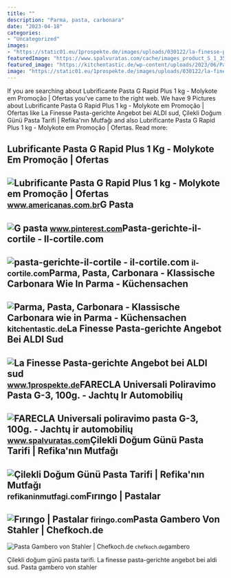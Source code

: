```yaml
---
title: ""
description: "Parma, pasta, carbonara"
date: "2023-04-18"
categories:
- "Uncategorized"
images:
- "https://static01.eu/1prospekte.de/images/uploads/030122/la-finesse-pasta-gerichte1024.jpg"
featuredImage: "https://www.spalvuratas.com/cache/images_product_S_1_350x350/slifavimo-poliravimo-pasta-farecla-g3-paste-4-kg-1.jpg"
featured_image: "https://kitchentastic.de/wp-content/uploads/2023/06/Pasta-Gerichte-Parma.jpg"
image: "https://static01.eu/1prospekte.de/images/uploads/030122/la-finesse-pasta-gerichte1024.jpg"
---
```


If you are searching about Lubrificante Pasta G Rapid Plus 1 kg - Molykote em Promoção | Ofertas you've came to the right web. We have 9 Pictures about Lubrificante Pasta G Rapid Plus 1 kg - Molykote em Promoção | Ofertas like La Finesse Pasta-gerichte Angebot bei ALDI sud, Çilekli Doğum Günü Pasta Tarifi | Refika'nın Mutfağı and also Lubrificante Pasta G Rapid Plus 1 kg - Molykote em Promoção | Ofertas. Read more:

Lubrificante Pasta G Rapid Plus 1 Kg - Molykote Em Promoção | Ofertas
---------------------------------------------------------------------

 ![Lubrificante Pasta G Rapid Plus 1 kg - Molykote em Promoção | Ofertas](https://images-americanas.b2w.io/produtos/4869933501/imagens/lubrificante-pasta-g-rapid-plus-1-kg-molykote/4869933501_1_large.jpg) <small>www.americanas.com.br</small>G Pasta
-------

 ![G pasta](https://i.pinimg.com/originals/1b/df/69/1bdf69612fba76796af3f9d9741ce01a.jpg) <small>www.pinterest.com</small>Pasta-gerichte-il-cortile - Il-cortile.com
------------------------------------------

 ![pasta-gerichte-il-cortile - il-cortile.com](https://il-cortile.com/wp-content/uploads/2015/04/pasta-gerichte-il-cortile.jpg) <small>il-cortile.com</small>Parma, Pasta, Carbonara - Klassische Carbonara Wie In Parma - Küchensachen
--------------------------------------------------------------------------

 ![Parma, Pasta, Carbonara - Klassische Carbonara wie in Parma - Küchensachen](https://kitchentastic.de/wp-content/uploads/2023/06/Pasta-Gerichte-Parma.jpg) <small>kitchentastic.de</small>La Finesse Pasta-gerichte Angebot Bei ALDI Sud
----------------------------------------------

 ![La Finesse Pasta-gerichte Angebot bei ALDI sud](https://static01.eu/1prospekte.de/images/uploads/030122/la-finesse-pasta-gerichte1024.jpg) <small>www.1prospekte.de</small>FARECLA Universali Poliravimo Pasta G-3, 100g. - Jachtų Ir Automobilių
----------------------------------------------------------------------

 ![FARECLA Universali poliravimo pasta G-3, 100g. - Jachtų ir automobilių](https://www.spalvuratas.com/cache/images_product_S_1_350x350/slifavimo-poliravimo-pasta-farecla-g3-paste-4-kg-1.jpg) <small>www.spalvuratas.com</small>Çilekli Doğum Günü Pasta Tarifi | Refika'nın Mutfağı
----------------------------------------------------

 ![Çilekli Doğum Günü Pasta Tarifi | Refika'nın Mutfağı](https://refikaninmutfagi.com/wp-content/uploads/2022/08/3O7A7784-scaled.jpg) <small>refikaninmutfagi.com</small>Fırıngo | Pastalar
------------------

 ![Fırıngo | Pastalar](http://www.firingo.com/images/urunler/pastalar/4.jpeg) <small>firingo.com</small>Pasta Gambero Von Stahler | Chefkoch.de
---------------------------------------

 ![Pasta Gambero von Stahler | Chefkoch.de](https://static.chefkoch-cdn.de/ck.de/rezepte/200/200296/872581-960x720-pasta-gambero.jpg) <small>chefkoch.de</small>gambero

Çilekli doğum günü pasta tarifi. La finesse pasta-gerichte angebot bei aldi sud. Pasta gambero von stahler
